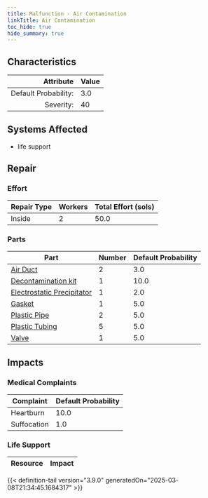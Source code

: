 ```yaml
---
title: Malfunction - Air Contamination
linkTitle: Air Contamination
toc_hide: true
hide_summary: true
---
```

<!-- This is generated by the MarsSim HelpGenertor, do not edit. -->

## Characteristics

| Attribute      | Value |
|--------:|:------|
|Default Probability:|3.0|
|Severity:|40|

## Systems Affected 
- life support

## Repair

### Effort
|Repair Type|Workers|Total Effort (sols)|
|---|---|---|
|Inside|2|50.0|

### Parts
|Part|Number|Default Probability|
|---|---|---|
|[Air Duct](/docs/definitions/part/air-duct)|2|3.0|
|[Decontamination kit](/docs/definitions/part/decontamination-kit)|1|10.0|
|[Electrostatic Precipitator](/docs/definitions/part/electrostatic-precipitator)|1|2.0|
|[Gasket](/docs/definitions/part/gasket)|1|5.0|
|[Plastic Pipe](/docs/definitions/part/plastic-pipe)|2|5.0|
|[Plastic Tubing](/docs/definitions/part/plastic-tubing)|5|5.0|
|[Valve](/docs/definitions/part/valve)|1|5.0|

## Impacts

### Medical Complaints
|Complaint|Default Probability|
|---|---|
|Heartburn|10.0|
|Suffocation|1.0|

### Life Support
|Resource|Impact|
|---|---|


{{< definition-tail version="3.9.0" generatedOn="2025-03-08T21:34:45.1684317" >}}

